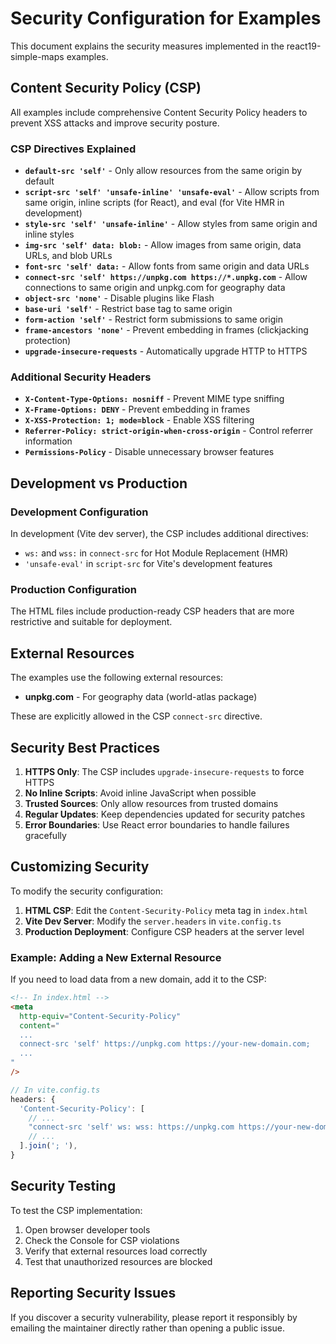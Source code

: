 # Security Configuration for Examples

This document explains the security measures implemented in the react19-simple-maps examples.

## Content Security Policy (CSP)

All examples include comprehensive Content Security Policy headers to prevent XSS attacks and improve security posture.

### CSP Directives Explained

- **`default-src 'self'`** - Only allow resources from the same origin by default
- **`script-src 'self' 'unsafe-inline' 'unsafe-eval'`** - Allow scripts from same origin, inline scripts (for React), and eval (for Vite HMR in development)
- **`style-src 'self' 'unsafe-inline'`** - Allow styles from same origin and inline styles
- **`img-src 'self' data: blob:`** - Allow images from same origin, data URLs, and blob URLs
- **`font-src 'self' data:`** - Allow fonts from same origin and data URLs
- **`connect-src 'self' https://unpkg.com https://*.unpkg.com`** - Allow connections to same origin and unpkg.com for geography data
- **`object-src 'none'`** - Disable plugins like Flash
- **`base-uri 'self'`** - Restrict base tag to same origin
- **`form-action 'self'`** - Restrict form submissions to same origin
- **`frame-ancestors 'none'`** - Prevent embedding in frames (clickjacking protection)
- **`upgrade-insecure-requests`** - Automatically upgrade HTTP to HTTPS

### Additional Security Headers

- **`X-Content-Type-Options: nosniff`** - Prevent MIME type sniffing
- **`X-Frame-Options: DENY`** - Prevent embedding in frames
- **`X-XSS-Protection: 1; mode=block`** - Enable XSS filtering
- **`Referrer-Policy: strict-origin-when-cross-origin`** - Control referrer information
- **`Permissions-Policy`** - Disable unnecessary browser features

## Development vs Production

### Development Configuration

In development (Vite dev server), the CSP includes additional directives:

- `ws:` and `wss:` in `connect-src` for Hot Module Replacement (HMR)
- `'unsafe-eval'` in `script-src` for Vite's development features

### Production Configuration

The HTML files include production-ready CSP headers that are more restrictive and suitable for deployment.

## External Resources

The examples use the following external resources:

- **unpkg.com** - For geography data (world-atlas package)

These are explicitly allowed in the CSP `connect-src` directive.

## Security Best Practices

1. **HTTPS Only**: The CSP includes `upgrade-insecure-requests` to force HTTPS
2. **No Inline Scripts**: Avoid inline JavaScript when possible
3. **Trusted Sources**: Only allow resources from trusted domains
4. **Regular Updates**: Keep dependencies updated for security patches
5. **Error Boundaries**: Use React error boundaries to handle failures gracefully

## Customizing Security

To modify the security configuration:

1. **HTML CSP**: Edit the `Content-Security-Policy` meta tag in `index.html`
2. **Vite Dev Server**: Modify the `server.headers` in `vite.config.ts`
3. **Production Deployment**: Configure CSP headers at the server level

### Example: Adding a New External Resource

If you need to load data from a new domain, add it to the CSP:

```html
<!-- In index.html -->
<meta
  http-equiv="Content-Security-Policy"
  content="
  ...
  connect-src 'self' https://unpkg.com https://your-new-domain.com;
  ...
"
/>
```

```typescript
// In vite.config.ts
headers: {
  'Content-Security-Policy': [
    // ...
    "connect-src 'self' ws: wss: https://unpkg.com https://your-new-domain.com",
    // ...
  ].join('; '),
}
```

## Security Testing

To test the CSP implementation:

1. Open browser developer tools
2. Check the Console for CSP violations
3. Verify that external resources load correctly
4. Test that unauthorized resources are blocked

## Reporting Security Issues

If you discover a security vulnerability, please report it responsibly by emailing the maintainer directly rather than opening a public issue.
